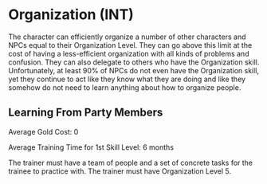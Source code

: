 # Organization (INT)

The character can efficiently organize a number of other characters and NPCs equal to their Organization Level. They can go above this limit at the cost of having a less-efficient organization with all kinds of problems and confusion. They can also delegate to others who have the Organization skill. Unfortunately, at least 90% of NPCs do not even have the Organization skill, yet they continue to act like they know what they are doing and like they somehow do not need to learn anything about how to organize people.

## Learning From Party Members

Average Gold Cost: 0

Average Training Time for 1st Skill Level: 6 months

The trainer must have a team of people and a set of concrete tasks for the trainee to practice with. The trainer must have Organization Level 5.
